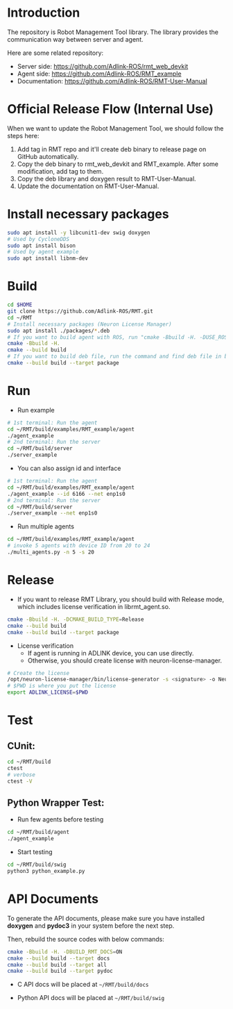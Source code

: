 # Introduction

The repository is Robot Management Tool library.
The library provides the communication way between server and agent.

Here are some related repository:

* Server side: https://github.com/Adlink-ROS/rmt_web_devkit
* Agent side: https://github.com/Adlink-ROS/RMT_example
* Documentation: https://github.com/Adlink-ROS/RMT-User-Manual

# Official Release Flow (Internal Use)

When we want to update the Robot Management Tool, we should follow the steps here:

1. Add tag in RMT repo and it'll create deb binary to release page on GitHub automatically.
2. Copy the deb binary to rmt_web_devkit and RMT_example. After some modification, add tag to them.
3. Copy the deb library and doxygen result to RMT-User-Manual.
4. Update the documentation on RMT-User-Manual.

# Install necessary packages

```bash
sudo apt install -y libcunit1-dev swig doxygen
# Used by CycloneDDS
sudo apt install bison
# Used by agent example
sudo apt install libnm-dev
```

# Build

```bash
cd $HOME
git clone https://github.com/Adlink-ROS/RMT.git
cd ~/RMT
# Install necessary packages (Neuron License Manager)
sudo apt install ./packages/*.deb
# If you want to build agent with ROS, run "cmake -Bbuild -H. -DUSE_ROS=ON" instead
cmake -Bbuild -H.
cmake --build build
# If you want to build deb file, run the command and find deb file in build folder
cmake --build build --target package
```

# Run

* Run example

```bash
# 1st terminal: Run the agent
cd ~/RMT/build/examples/RMT_example/agent
./agent_example
# 2nd terminal: Run the server
cd ~/RMT/build/server
./server_example
```

* You can also assign id and interface

```bash
# 1st terminal: Run the agent
cd ~/RMT/build/examples/RMT_example/agent
./agent_example --id 6166 --net enp1s0
# 2nd terminal: Run the server
cd ~/RMT/build/server
./server_example --net enp1s0
```

* Run multiple agents

```bash
cd ~/RMT/build/examples/RMT_example/agent
# invoke 5 agents with device ID from 20 to 24
./multi_agents.py -n 5 -s 20
```

# Release

* If you want to release RMT Library, you should build with Release mode, which includes license verification in librmt_agent.so.

```bash
cmake -Bbuild -H. -DCMAKE_BUILD_TYPE=Release
cmake --build build
cmake --build build --target package
```

* License verification
  - If agent is running in ADLINK device, you can use directly.
  - Otherwise, you should create license with neuron-license-manager.

```bash
# Create the license
/opt/neuron-license-manager/bin/license-generator -s <signature> -o NeuronSDK.key NeuronSDK
# $PWD is where you put the license
export ADLINK_LICENSE=$PWD
```

# Test

## CUnit:

```bash
cd ~/RMT/build
ctest
# verbose
ctest -V
```

## Python Wrapper Test:

* Run few agents before testing

```bash
cd ~/RMT/build/agent
./agent_example
```

* Start testing

```bash
cd ~/RMT/build/swig
python3 python_example.py
```

# API Documents

To generate the API documents, please make sure you have installed **doxygen** and **pydoc3** in your system before the next step.

Then, rebuild the source codes with below commands:

```bash
cmake -Bbuild -H. -DBUILD_RMT_DOCS=ON
cmake --build build --target docs
cmake --build build --target all
cmake --build build --target pydoc
```

* C API docs will be placed at `~/RMT/build/docs`

* Python API docs will be placed at `~/RMT/build/swig`

